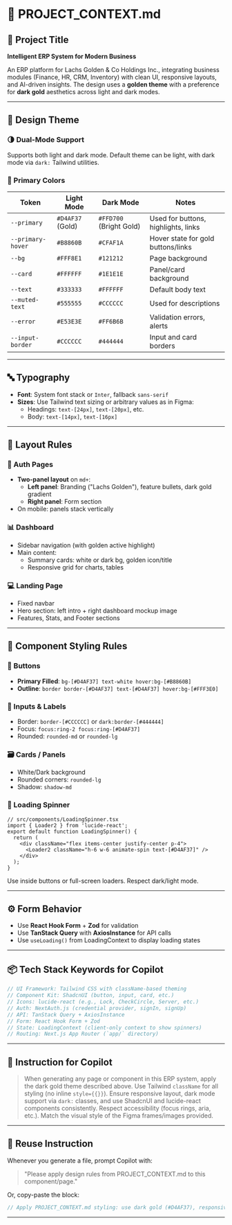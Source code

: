 # 🧠 PROJECT_CONTEXT.md

## 🏢 Project Title
**Intelligent ERP System for Modern Business**

An ERP platform for Lachs Golden & Co Holdings Inc., integrating business modules (Finance, HR, CRM, Inventory) with clean UI, responsive layouts, and AI-driven insights. The design uses a **golden theme** with a preference for **dark gold** aesthetics across light and dark modes.

---

## 🎨 Design Theme

### 🌗 Dual-Mode Support
Supports both light and dark mode. Default theme can be light, with dark mode via `dark:` Tailwind utilities.

### 🌈 Primary Colors
| Token          | Light Mode         | Dark Mode          | Notes                                      |
|----------------|--------------------|---------------------|--------------------------------------------|
| `--primary`     | `#D4AF37` (Gold)   | `#FFD700` (Bright Gold) | Used for buttons, highlights, links        |
| `--primary-hover` | `#B8860B`        | `#CFAF1A`           | Hover state for gold buttons/links         |
| `--bg`          | `#FFF8E1`         | `#121212`           | Page background                            |
| `--card`        | `#FFFFFF`         | `#1E1E1E`           | Panel/card background                      |
| `--text`        | `#333333`         | `#FFFFFF`           | Default body text                          |
| `--muted-text`  | `#555555`         | `#CCCCCC`           | Used for descriptions                      |
| `--error`       | `#E53E3E`         | `#FF6B6B`           | Validation errors, alerts                  |
| `--input-border`| `#CCCCCC`         | `#444444`           | Input and card borders                     |

---

## 🔤 Typography
- **Font**: System font stack or `Inter`, fallback `sans-serif`
- **Sizes**: Use Tailwind text sizing or arbitrary values as in Figma:
  - Headings: `text-[24px]`, `text-[20px]`, etc.
  - Body: `text-[14px]`, `text-[16px]`

---

## 📐 Layout Rules

### 🧱 Auth Pages
- **Two-panel layout** on `md+`:
  - **Left panel**: Branding ("Lachs Golden"), feature bullets, dark gold gradient
  - **Right panel**: Form section
- On mobile: panels stack vertically

### 📊 Dashboard
- Sidebar navigation (with golden active highlight)
- Main content:
  - Summary cards: white or dark bg, golden icon/title
  - Responsive grid for charts, tables

### 💻 Landing Page
- Fixed navbar
- Hero section: left intro + right dashboard mockup image
- Features, Stats, and Footer sections

---

## 🧩 Component Styling Rules

### 🔘 Buttons
- **Primary Filled**: `bg-[#D4AF37] text-white hover:bg-[#B8860B]`
- **Outline**: `border border-[#D4AF37] text-[#D4AF37] hover:bg-[#FFF3E0]`

### 🧾 Inputs & Labels
- Border: `border-[#CCCCCC]` or `dark:border-[#444444]`
- Focus: `focus:ring-2 focus:ring-[#D4AF37]`
- Rounded: `rounded-md` or `rounded-lg`

### 🗃 Cards / Panels
- White/Dark background
- Rounded corners: `rounded-lg`
- Shadow: `shadow-md`

### 🔄 Loading Spinner
```tsx
// src/components/LoadingSpinner.tsx
import { Loader2 } from 'lucide-react';
export default function LoadingSpinner() {
  return (
    <div className="flex items-center justify-center p-4">
      <Loader2 className="h-6 w-6 animate-spin text-[#D4AF37]" />
    </div>
  );
}
```
Use inside buttons or full-screen loaders. Respect dark/light mode.

---

## ⚙️ Form Behavior
- Use **React Hook Form** + **Zod** for validation
- Use **TanStack Query** with **AxiosInstance** for API calls
- Use `useLoading()` from LoadingContext to display loading states

---

## 📦 Tech Stack Keywords for Copilot
```ts
// UI Framework: Tailwind CSS with className-based theming
// Component Kit: ShadcnUI (button, input, card, etc.)
// Icons: lucide-react (e.g., Lock, CheckCircle, Server, etc.)
// Auth: NextAuth.js (credential provider, signIn, signUp)
// API: TanStack Query + AxiosInstance
// Form: React Hook Form + Zod
// State: LoadingContext (client-only context to show spinners)
// Routing: Next.js App Router (`app/` directory)
```

---

## 🧠 Instruction for Copilot
> When generating any page or component in this ERP system, apply the dark gold theme described above. Use Tailwind `className` for all styling (no inline `style={{}}`). Ensure responsive layout, dark mode support via `dark:` classes, and use ShadcnUI and lucide-react components consistently. Respect accessibility (focus rings, aria, etc.). Match the visual style of the Figma frames/images provided.

---

## 🔁 Reuse Instruction
Whenever you generate a file, prompt Copilot with:

> "Please apply design rules from PROJECT_CONTEXT.md to this component/page."

Or, copy-paste the block:
```ts
// Apply PROJECT_CONTEXT.md styling: use dark gold (#D4AF37), responsive layout, Tailwind classNames, light/dark mode, ShadcnUI components, and lucide-react icons. Form = RHF + Zod, API = TanStack + Axios.
```

---
